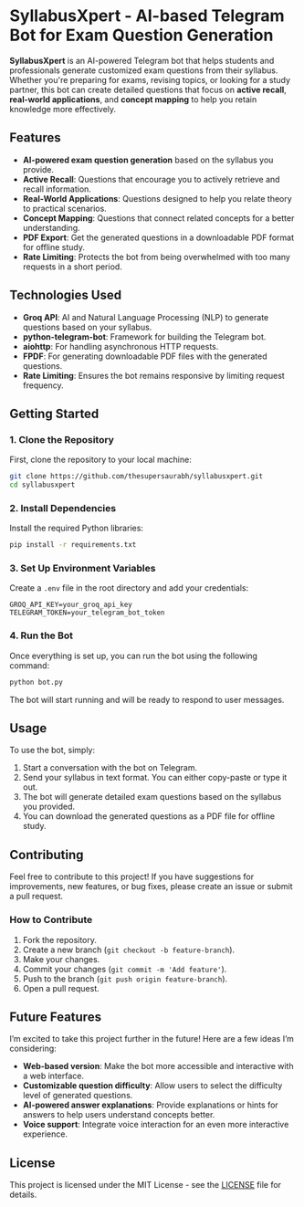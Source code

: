 

# **SyllabusXpert - AI-based Telegram Bot for Exam Question Generation**

**SyllabusXpert** is an AI-powered Telegram bot that helps students and professionals generate customized exam questions from their syllabus. Whether you're preparing for exams, revising topics, or looking for a study partner, this bot can create detailed questions that focus on **active recall**, **real-world applications**, and **concept mapping** to help you retain knowledge more effectively.

## **Features**
- **AI-powered exam question generation** based on the syllabus you provide.
- **Active Recall**: Questions that encourage you to actively retrieve and recall information.
- **Real-World Applications**: Questions designed to help you relate theory to practical scenarios.
- **Concept Mapping**: Questions that connect related concepts for a better understanding.
- **PDF Export**: Get the generated questions in a downloadable PDF format for offline study.
- **Rate Limiting**: Protects the bot from being overwhelmed with too many requests in a short period.

## **Technologies Used**
- **Groq API**: AI and Natural Language Processing (NLP) to generate questions based on your syllabus.
- **python-telegram-bot**: Framework for building the Telegram bot.
- **aiohttp**: For handling asynchronous HTTP requests.
- **FPDF**: For generating downloadable PDF files with the generated questions.
- **Rate Limiting**: Ensures the bot remains responsive by limiting request frequency.

## **Getting Started**

### 1. **Clone the Repository**
First, clone the repository to your local machine:
```bash
git clone https://github.com/thesupersaurabh/syllabusxpert.git
cd syllabusxpert
```

### 2. **Install Dependencies**
Install the required Python libraries:
```bash
pip install -r requirements.txt
```

### 3. **Set Up Environment Variables**
Create a `.env` file in the root directory and add your credentials:
```
GROQ_API_KEY=your_groq_api_key
TELEGRAM_TOKEN=your_telegram_bot_token
```

### 4. **Run the Bot**
Once everything is set up, you can run the bot using the following command:
```bash
python bot.py
```

The bot will start running and will be ready to respond to user messages.

## **Usage**

To use the bot, simply:
1. Start a conversation with the bot on Telegram.
2. Send your syllabus in text format. You can either copy-paste or type it out.
3. The bot will generate detailed exam questions based on the syllabus you provided.
4. You can download the generated questions as a PDF file for offline study.

## **Contributing**

Feel free to contribute to this project! If you have suggestions for improvements, new features, or bug fixes, please create an issue or submit a pull request.

### **How to Contribute**
1. Fork the repository.
2. Create a new branch (`git checkout -b feature-branch`).
3. Make your changes.
4. Commit your changes (`git commit -m 'Add feature'`).
5. Push to the branch (`git push origin feature-branch`).
6. Open a pull request.

## **Future Features**
I’m excited to take this project further in the future! Here are a few ideas I’m considering:
- **Web-based version**: Make the bot more accessible and interactive with a web interface.
- **Customizable question difficulty**: Allow users to select the difficulty level of generated questions.
- **AI-powered answer explanations**: Provide explanations or hints for answers to help users understand concepts better.
- **Voice support**: Integrate voice interaction for an even more interactive experience.

## **License**
This project is licensed under the MIT License - see the [LICENSE](LICENSE) file for details.

